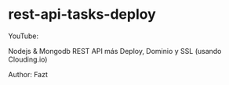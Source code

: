 # rest-api-tasks-deploy

YouTube:

Nodejs & Mongodb REST API más Deploy, Dominio y SSL (usando Clouding.io)

Author: Fazt

